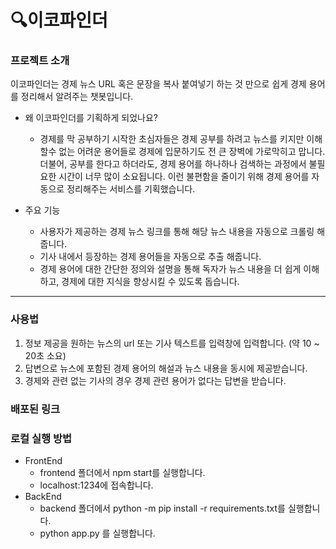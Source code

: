 # 🔍이코파인더


### 프로젝트 소개

이코파인더는 경제 뉴스 URL 혹은 문장을 복사 붙여넣기 하는 것 만으로 쉽게 경제 용어를 정리해서 알려주는 챗봇입니다.

- 왜 이코파인더를 기획하게 되었나요?
    - 경제를 막 공부하기 시작한 초심자들은 경제 공부를 하려고 뉴스를 키지만 이해할수 없는 어려운 용어들로 경제에 입문하기도 전 큰 장벽에 가로막히고 맙니다.
      더불어, 공부를 한다고 하더라도, 경제 용어를 하나하나 검색하는 과정에서 불필요한 시간이 너무 많이 소요됩니다.
      이런 불편함을 줄이기 위해 경제 용어를 자동으로 정리해주는 서비스를 기획했습니다.

- 주요 기능
  - 사용자가 제공하는 경제 뉴스 링크를 통해 해당 뉴스 내용을 자동으로 크롤링 해줍니다.
  - 기사 내에서 등장하는 경제 용어들을 자동으로 추출 해줍니다.
  - 경제 용어에 대한 간단한 정의와 설명을 통해 독자가 뉴스 내용을 더 쉽게 이해하고, 경제에 대한 지식을 향상시킬 수 있도록 돕습니다.

---


### 사용법
1. 정보 제공을 원하는 뉴스의 url 또는 기사 텍스트를 입력창에 입력합니다. (약 10 ~ 20초 소요)
2. 답변으로 뉴스에 포함된 경제 용어의 해설과 뉴스 내용을 동시에 제공받습니다.
3. 경제와 관련 없는 기사의 경우 경제 관련 용어가 없다는 답변을 받습니다.

### 배포된 링크

### 로컬 실행 방법
- FrontEnd
    - frontend 폴더에서 npm start를 실행합니다.
    - localhost:1234에 접속합니다.
- BackEnd
    - backend 폴더에서 python -m pip install -r requirements.txt를 실행합니다.
    - python app.py 를 실행합니다.

